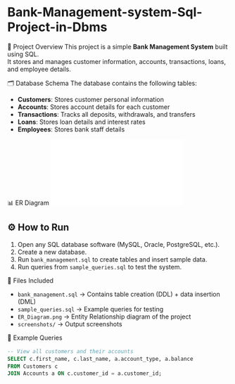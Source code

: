 # Bank-Management-system-Sql-Project-in-Dbms
📌 Project Overview
This project is a simple **Bank Management System** built using SQL.  
It stores and manages customer information, accounts, transactions, loans, and employee details.

 🗂 Database Schema
The database contains the following tables:
- **Customers**: Stores customer personal information
- **Accounts**: Stores account details for each customer
- **Transactions**: Tracks all deposits, withdrawals, and transfers
- **Loans**: Stores loan details and interest rates
- **Employees**: Stores bank staff details

📊 ER Diagram
![ER Diagram](ERD.pdf)

## ⚙️ How to Run
1. Open any SQL database software (MySQL, Oracle, PostgreSQL, etc.).
2. Create a new database.
3. Run `bank_management.sql` to create tables and insert sample data.
4. Run queries from `sample_queries.sql` to test the system.

📂 Files Included
- `bank_management.sql` → Contains table creation (DDL) + data insertion (DML)
- `sample_queries.sql` → Example queries for testing
- `ER_Diagram.png` → Entity Relationship diagram of the project
- `screenshots/` → Output screenshots

📝 Example Queries
```sql
-- View all customers and their accounts
SELECT c.first_name, c.last_name, a.account_type, a.balance
FROM Customers c
JOIN Accounts a ON c.customer_id = a.customer_id;
